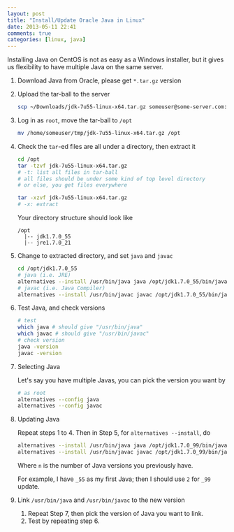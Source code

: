 ```yaml
---
layout: post
title: "Install/Update Oracle Java in Linux"
date: 2013-05-11 22:41
comments: true
categories: [linux, java]
---
```


Installing Java on CentOS is not as easy as a Windows installer, but it gives
us flexibility to have multiple Java on the same server.

<!-- more -->

1. Download Java from Oracle, please get `*.tar.gz` version

2. Upload the tar-ball to the server

    ```sh
    scp ~/Downloads/jdk-7u55-linux-x64.tar.gz someuser@some-server.com:/home/someuser/tmp
    ```

3. Log in as `root`, move the tar-ball to `/opt`

    ```sh
    mv /home/someuser/tmp/jdk-7u55-linux-x64.tar.gz /opt
    ```

4. Check the `tar`-ed files are all under a directory, then extract it

    ```sh
    cd /opt
    tar -tzvf jdk-7u55-linux-x64.tar.gz
    # -t: list all files in tar-ball
    # all files should be under some kind of top level directory
    # or else, you get files everywhere

    tar -xzvf jdk-7u55-linux-x64.tar.gz
    # -x: extract
    ```

    Your directory structure should look like

    ```text
    /opt
      |-- jdk1.7.0_55
      |-- jre1.7.0_21
    ```

5. Change to extracted directory, and set `java` and `javac`

    ```sh
    cd /opt/jdk1.7.0_55
    # java (i.e. JRE)
    alternatives --install /usr/bin/java java /opt/jdk1.7.0_55/bin/java 1
    # javac (i.e. Java Compiler)
    alternatives --install /usr/bin/javac javac /opt/jdk1.7.0_55/bin/javac 1
    ```

6. Test Java, and check versions

    ```sh
    # test
    which java # should give "/usr/bin/java"
    which javac # should give "/usr/bin/javac"
    # check version
    java -version
    javac -version
    ```

6. Selecting Java

    Let's say you have multiple Javas, you can pick the version you want by

    ```sh
    # as root
    alternatives --config java
    alternatives --config javac
    ```

7. Updating Java

    Repeat steps 1 to 4. Then in Step 5, for `alternatives --install`, do

    ```sh
    alternatives --install /usr/bin/java java /opt/jdk1.7.0_99/bin/java <n+1>
    alternatives --install /usr/bin/javac javac /opt/jdk1.7.0_99/bin/javac <n+1>
    ```

    Where `n` is the number of Java versions you previously have.

    For example, I have `_55` as my first Java; then I should use `2` for `_99`
    update.

8. Link `/usr/bin/java` and `/usr/bin/javac` to the new version

    1. Repeat Step 7, then pick the version of Java you want to link.
    2. Test by repeating step 6.
